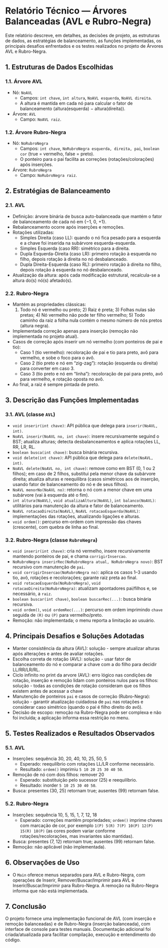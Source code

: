 # Relatório Técnico — Árvores Balanceadas (AVL e Rubro-Negra)

Este relatório descreve, em detalhes, as decisões de projeto, as estruturas de dados, as estratégias de balanceamento, as funções implementadas, os principais desafios enfrentados e os testes realizados no projeto de Árvores AVL e Rubro-Negra.

## 1. Estruturas de Dados Escolhidas

### 1.1. Árvore AVL
- Nó: `NoAVL`
  - Campos: `int chave`, `int altura`, `NoAVL esquerda`, `NoAVL direita`.
  - A altura é mantida em cada nó para calcular o fator de balanceamento (altura(esquerda) − altura(direita)).
- Árvore: `AVL`
  - Campo: `NoAVL raiz`.

### 1.2. Árvore Rubro-Negra
- Nó: `NoRubroNegra`
  - Campos: `int chave`, `NoRubroNegra esquerda, direita, pai`, `boolean cor` (true = vermelho, false = preto).
  - O ponteiro para o pai facilita as correções (rotações/colorações) após inserções.
- Árvore: `RubroNegra`
  - Campo: `NoRubroNegra raiz`.

## 2. Estratégias de Balanceamento

### 2.1. AVL
- Definição: árvore binária de busca auto-balanceada que mantém o fator de balanceamento de cada nó em {−1, 0, +1}.
- Rebalanceamento ocorre após inserções e remoções.
- Rotações utilizadas:
  - Simples Direita (caso LL): quando o nó fica pesado para a esquerda e a chave foi inserida na subárvore esquerda-esquerda.
  - Simples Esquerda (caso RR): simétrico para a direita.
  - Dupla Esquerda-Direita (caso LR): primeiro rotação à esquerda no filho, depois rotação à direita no nó desbalanceado.
  - Dupla Direita-Esquerda (caso RL): primeiro rotação à direita no filho, depois rotação à esquerda no nó desbalanceado.
- Atualização da altura: após cada modificação estrutural, recalcula-se a altura do(s) nó(s) afetado(s).

### 2.2. Rubro-Negra
- Mantém as propriedades clássicas:
  1) Todo nó é vermelho ou preto; 2) Raiz é preta; 3) Folhas nulas são pretas; 4) Nó vermelho não pode ter filho vermelho; 5) Todo caminho da raiz a folha nula contém o mesmo número de nós pretos (altura negra).
- Implementada correção apenas para inserção (remoção não implementada no projeto atual).
- Casos de correção após inserir um nó vermelho (com ponteiros de pai e tio):
  - Caso 1 (tio vermelho): recoloração de pai e tio para preto, avô para vermelho, e sobe o foco para o avô.
  - Caso 2 (tio preto e nó em “zig-zag”): rotação (esquerda ou direita) para converter em caso 3.
  - Caso 3 (tio preto e nó em “linha”): recoloração de pai para preto, avô para vermelho, e rotação oposta no avô.
- Ao final, a raiz é sempre pintada de preto.

## 3. Descrição das Funções Implementadas

### 3.1. AVL (classe `AVL`)
- `void inserir(int chave)`: API pública que delega para `inserir(NoAVL, int)`.
- `NoAVL inserir(NoAVL no, int chave)`: insere recursivamente seguind o BST; atualiza alturas; detecta desbalanceamentos e aplica rotações LL, RR, LR, RL.
- `boolean busca(int chave)`: busca binária recursiva.
- `void delete(int chave)`: API pública que delega para `delete(NoAVL, int)`.
- `NoAVL delete(NoAVL no, int chave)`: remove como em BST (0, 1 ou 2 filhos); em caso de 2 filhos, substitui pela menor chave da subárvore direita; atualiza alturas e reequilibra (casos simétricos aos de inserção, usando fator de balanceamento do nó e de seus filhos).
- `NoAVL menorNo(NoAVL no)`: retorna o nó com a menor chave em uma subárvore (vai à esquerda até o fim).
- `int altura(NoAVL)`, `void atualizaAltura(NoAVL)`, `int balanco(NoAVL)`: utilitários para manutenção da altura e fator de balanceamento.
- `NoAVL rotacaoDireita(NoAVL)`, `NoAVL rotacaoEsquerda(NoAVL)`: implementações das rotações, atualizando ligações e alturas.
- `void ordem()`: percurso em-ordem com impressão das chaves (crescente), com quebra de linha ao final.

### 3.2. Rubro-Negra (classe `RubroNegra`)
- `void inserir(int chave)`: cria nó vermelho, insere recursivamente mantendo ponteiros de pai, e chama `corrigirInsercao`.
- `NoRubroNegra inserirRec(NoRubroNegra atual, NoRubroNegra novo)`: BST recursivo com manutenção de `pai`.
- `void corrigirInsercao(NoRubroNegra no)`: aplica os casos 1–3 usando tio, avô, rotações e recolorações; garante raiz preta ao final.
- `void rotacaoEsquerda(NoRubroNegra)`, `void rotacaoDireita(NoRubroNegra)`: atualizam apontadores pai/filhos e, se necessário, a `raiz`.
- `boolean buscar(int chave)`, `boolean buscarRec(...)`: busca binária recursiva.
- `void ordem()`, `void ordemRec(...)`: percurso em ordem imprimindo `chave` seguida de `(R)` ou `(P)` para vermelho/preto.
- Remoção: não implementada; o menu reporta a limitação ao usuário.

## 4. Principais Desafios e Soluções Adotadas
- Manter consistência da altura (AVL): solução - sempre atualizar alturas após alterações e antes de avaliar rotações.
- Escolha correta de rotação (AVL): solução - usar fator de balanceamento do nó e comparar a chave com a do filho para decidir LL/RR/LR/RL.
- Ciclo infinito no print da arvore (AVL): erro lógico nas condições de rotação, inserção e remoção lidam com ponteiros nulos para os filhos: solução - todas as condições de rotação consideram que os filhos existem antes de acessar a chave
- Manutenção de ponteiros `pai` e casos de correção (Rubro-Negra): solução - garantir atualização cuidadosa de `pai` nas rotações e considerar caso simétrico (quando o pai é filho direito do avô).
- Decisão de escopo: remoção na Rubro-Negra pode ser complexa e não foi incluída; a aplicação informa essa restrição no menu.

## 5. Testes Realizados e Resultados Observados

### 5.1. AVL
- Inserções: sequência 30, 20, 40, 10, 25, 50, 5
  - Esperado: reequilíbrio com rotações LL/LR conforme necessário.
  - Resultado: `ordem()` imprimiu `5 10 20 25 30 40 50`.
- Remoção de nó com dois filhos: remover 20
  - Esperado: substituição pelo sucessor (25) e reequilíbrio.
  - Resultado: inorder `5 10 25 30 40 50`.
- Busca: presentes (30, 25) retornam true; ausentes (99) retornam false.

### 5.2. Rubro-Negra
- Inserções: sequência 10, 5, 15, 1, 7, 12, 18
  - Esperado: correções mantêm propriedades; `ordem()` imprime chaves com marcação de cor, por exemplo `1(P) 5(R) 7(P) 10(P) 12(P) 15(R) 18(P)` (as cores podem variar conforme rotações/recolorações, mas invariantes são mantidas).
- Busca: presentes (7, 12) retornam true; ausentes (99) retornam false.
- Remoção: não aplicável (não implementada).

## 6. Observações de Uso
- O `Main` oferece menus separados para AVL e Rubro-Negra, com operações de Inserir, Remover/Buscar/Imprimir para AVL e Inserir/Buscar/Imprimir para Rubro-Negra. A remoção na Rubro-Negra informa que não está implementada.

## 7. Conclusão
O projeto fornece uma implementação funcional de AVL (com inserção e remoção balanceadas) e de Rubro-Negra (inserção balanceada), com interface de console para testes manuais. Documentação adicional foi criada/atualizada para facilitar compilação, execução e entendimento do código.
